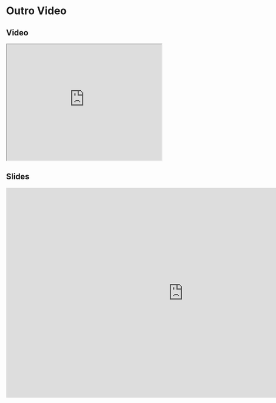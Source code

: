 # Outro Video
## Video

<iframe width="420" height="315" src="https://www.youtube.com/embed/eOEyDjhlHwA"></iframe>

## Slides
<iframe src="https://mfr.ca-1.osf.io/render?url=https://osf.io/cvbu7/?direct%26mode=render%26action=download%26mode=render", frameborder="0" width="960" height="569" allowfullscreen="true" mozallowfullscreen="true" webkitallowfullscreen="true"></iframe>